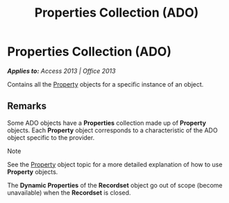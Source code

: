 ﻿---
title: Properties Collection (ADO)
TOCTitle: Properties Collection (ADO)
ms:assetid: 4d662790-1252-c930-e6f9-edf6a38636af
ms:mtpsurl: https://msdn.microsoft.com/en-us/library/JJ249245(v=office.15)
ms:contentKeyID: 48544729
ms.date: 09/18/2015
mtps_version: v=office.15
f1_keywords:
- ado210.chm1231104
f1_categories:
- Office.Version=v15
---

# Properties Collection (ADO)


_**Applies to:** Access 2013 | Office 2013_

Contains all the [Property](property-object-ado.md) objects for a specific instance of an object.

## Remarks

Some ADO objects have a **Properties** collection made up of **Property** objects. Each **Property** object corresponds to a characteristic of the ADO object specific to the provider.


> [!NOTE]
> <P>See the <A href="property-object-ado.md">Property</A> object topic for a more detailed explanation of how to use <STRONG>Property</STRONG> objects.</P>



The **Dynamic Properties** of the **Recordset** object go out of scope (become unavailable) when the **Recordset** is closed.

